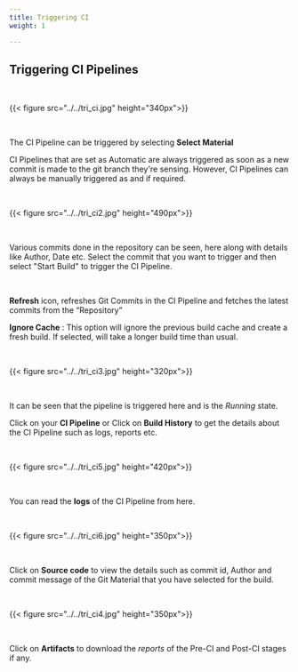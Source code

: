 ```yaml
---
title: Triggering CI
weight: 1

---
```


## Triggering CI Pipelines

&nbsp;&nbsp;

{{< figure src="../../tri_ci.jpg" height="340px">}}

&nbsp;&nbsp;

The CI Pipeline can be triggered by selecting **Select Material**

CI Pipelines that are set as Automatic are always triggered as soon as a new commit is made to the git branch they're sensing. However, CI Pipelines can always be manually triggered as and if required.

&nbsp;&nbsp;

{{< figure src="../../tri_ci2.jpg" height="490px">}}

&nbsp;&nbsp;

Various commits done in the repository can be seen, here along with details like Author, Date etc.
Select the commit that you want to trigger and then select "Start Build" to trigger the CI Pipeline.

<br />

**Refresh** icon, refreshes Git Commits in the CI Pipeline and fetches the latest commits from the “Repository”  

**Ignore Cache** : This option will ignore the previous build cache and create a fresh build. If selected, will take a longer build time than usual.

&nbsp;&nbsp;

{{< figure src="../../tri_ci3.jpg" height="320px">}}

&nbsp;&nbsp;

It can be seen that the pipeline is triggered here and is the *Running* state.

Click on your **CI Pipeline** or Click on **Build History** to get the details about the CI Pipeline such as logs, reports etc.

&nbsp;&nbsp;

{{< figure src="../../tri_ci5.jpg" height="420px">}}

&nbsp;&nbsp;

You can read the **logs** of the CI Pipeline from here.

&nbsp;&nbsp;

{{< figure src="../../tri_ci6.jpg" height="350px">}}

&nbsp;&nbsp;

Click on **Source code** to view the details such as commit id, Author and commit message of the Git Material that you have selected for the build.

&nbsp;&nbsp;

{{< figure src="../../tri_ci4.jpg" height="350px">}}

<br />


Click on **Artifacts** to download the *reports* of the Pre-CI and Post-CI stages if any.

<br />
